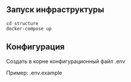 
## Запуск инфраструктуры
```
cd structure
docker-compose up 
```

## Конфигурация

Создать в корне конфигурационный файл .env

Пример: .env.example